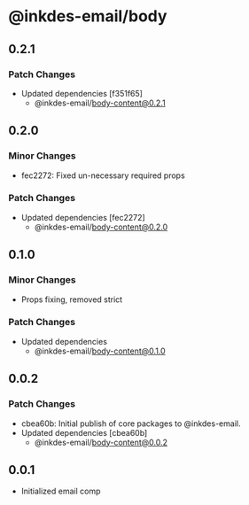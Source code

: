 # @inkdes-email/body

## 0.2.1

### Patch Changes

- Updated dependencies [f351f65]
  - @inkdes-email/body-content@0.2.1

## 0.2.0

### Minor Changes

- fec2272: Fixed un-necessary required props

### Patch Changes

- Updated dependencies [fec2272]
  - @inkdes-email/body-content@0.2.0

## 0.1.0

### Minor Changes

- Props fixing, removed strict

### Patch Changes

- Updated dependencies
  - @inkdes-email/body-content@0.1.0

## 0.0.2

### Patch Changes

- cbea60b: Initial publish of core packages to @inkdes-email.
- Updated dependencies [cbea60b]
  - @inkdes-email/body-content@0.0.2

## 0.0.1

- Initialized email comp
